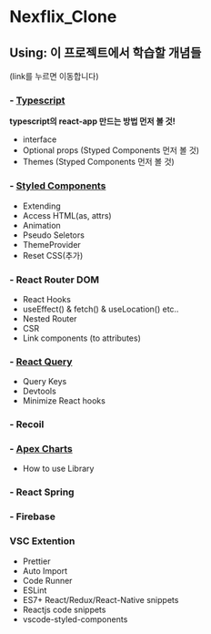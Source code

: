 # Nexflix_Clone

## Using: 이 프로젝트에서 학습할 개념들

(link를 누르면 이동합니다)

### - [Typescript](https://github.com/dudgns2947/Netflix_Clone/blob/master/README/TypeScripts.md)

**typescript의 react-app 만드는 방법 먼저 볼 것!**

- interface
- Optional props (Styped Components 먼저 볼 것)
- Themes (Styped Components 먼저 볼 것)

### - [Styled Components](https://github.com/dudgns2947/Netflix_Clone/blob/master/README/StyledComponents.md)

- Extending
- Access HTML(as, attrs)
- Animation
- Pseudo Seletors
- ThemeProvider
- Reset CSS(추가)

### - React Router DOM

- React Hooks
- useEffect() & fetch() & useLocation() etc..
- Nested Router
- CSR
- Link components (to attributes)

### - [React Query](https://github.com/dudgns2947/Netflix_Clone/blob/master/README/ReactQuery.md)

- Query Keys
- Devtools
- Minimize React hooks

### - Recoil

### - [Apex Charts](https://github.com/dudgns2947/Netflix_Clone/blob/master/README/ApexCharts.md)

- How to use Library

### - React Spring

### - Firebase

### VSC Extention

- Prettier
- Auto Import
- Code Runner
- ESLint
- ES7+ React/Redux/React-Native snippets
- Reactjs code snippets
- vscode-styled-components
